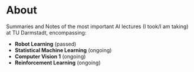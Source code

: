 # About
Summaries and Notes of the most important AI lectures (I took/I am taking) at TU Darmstadt, encompassing:
- **Robot Learning** (passed)
- **Statistical Machine Learning** (ongoing)
- **Computer Vision 1** (ongoing)
- **Reinforcement Learning** (ongoing)
